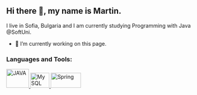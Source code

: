 ## Hi there 👋, my name is Martin.

I live in Sofia, Bulgaria and I am currently studying Programming with Java @SoftUni.

- 🔭 I’m currently working on this page. 

<h3 align="left">Languages and Tools:</h3>
<p align="left"> <a href="https://softuni.bg" target="_blank" rel="noreferrer"> <img src="https://cdn.pixabay.com/photo/2014/04/03/11/08/tea-311844_960_720.png" alt="JAVA" width="60" height="50"/> </a>                
 <a href="https://softuni.bg" target="_blank" rel="noreferrer"> <img src="https://st4.depositphotos.com/1000507/23791/v/600/depositphotos_237918630-stock-illustration-mysql-database-service-simple-vector.jpg" alt="My SQL" width="50" height="40"/> </a>    
 <a href="https://softuni.bg" target="_blank" rel="noreferrer"> <img src="https://w7.pngwing.com/pngs/713/936/png-transparent-spring-framework-representational-state-transfer-java-api-for-restful-web-services-microservices-others-text-trademark-logo.png" alt="Spring" width="80" height="40"/> </a>

</p>

